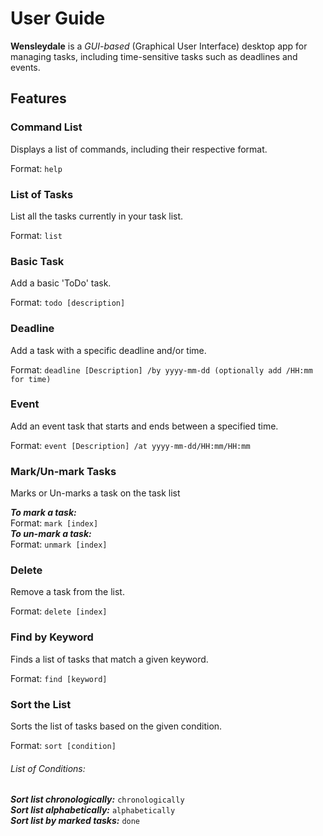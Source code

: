 # User Guide
**Wensleydale** is a *GUI-based* (Graphical User Interface) desktop app for managing tasks, 
including time-sensitive tasks such as deadlines and events.
## Features

### Command List

Displays a list of commands, including their respective format.

Format: `help`

### List of Tasks

List all the tasks currently in your task list.

Format: `list`

### Basic Task

Add a basic 'ToDo' task.

Format: `todo [description]`

### Deadline

Add a task with a specific deadline and/or time.

Format: `deadline [Description] /by yyyy-mm-dd (optionally add /HH:mm for time)`

### Event

Add an event task that starts and ends between a specified time.

Format: `event [Description] /at yyyy-mm-dd/HH:mm/HH:mm`

### Mark/Un-mark Tasks

Marks or Un-marks a task on the task list

***To mark a task:***  
Format: `mark [index]`  
***To un-mark a task:***  
Format: `unmark [index]`

### Delete

Remove a task from the list.

Format: `delete [index]`

### Find by Keyword

Finds a list of tasks that match a given keyword.

Format: `find [keyword]`

### Sort the List

Sorts the list of tasks based on the given condition.

Format: `sort [condition]`
###### List of Conditions:

***Sort list chronologically:*** `chronologically`  
***Sort list alphabetically:*** `alphabetically`  
***Sort list by marked tasks:*** `done`
